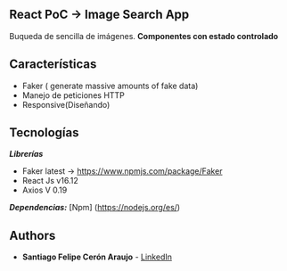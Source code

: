## React PoC -> Image Search App

Buqueda de sencilla de imágenes.
**Componentes con estado controlado**

## Características
* Faker ( generate massive amounts of fake data)
* Manejo de peticiones HTTP
* Responsive(Diseñando)

 
## Tecnologías
***Librerías*** 
* Faker latest -> https://www.npmjs.com/package/Faker
* React Js v16.12
* Axios V 0.19

***Dependencias:*** [Npm] (https://nodejs.org/es/)


## Authors

*   **Santiago Felipe Cerón Araujo** - [LinkedIn](https://www.linkedin.com/in/santiago-ceron-araujo)